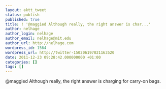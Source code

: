 ```yaml
---
layout: aktt_tweet
status: publish
published: true
title: ! '@maggied Although really, the right answer is char...'
author: nelhage
author_login: nelhage
author_email: nelhage@mit.edu
author_url: http://nelhage.com
wordpress_id: 1564
wordpress_url: http://twitter-150206197021163520
date: 2011-12-23 09:28:42.000000000 +01:00
categories: []
tags: []
---
```

@maggied Although really, the right answer is charging for carry-on bags.
